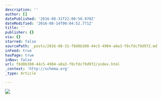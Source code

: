 ```yaml
---
description: ''
author: []
datePublished: '2016-08-31T22:00:58.970Z'
dateModified: '2016-08-14T00:04:52.771Z'
title: ''
publisher: {}
via: {}
starred: false
sourcePath: _posts/2016-08-31-f8d8b308-44c5-4904-a0a3-f0cfdc79d972.md
inFeed: true
hasPage: true
inNav: false
url: f8d8b308-44c5-4904-a0a3-f0cfdc79d972/index.html
_context: 'http://schema.org'
_type: Article

---
```

![](https://the-grid-user-content.s3-us-west-2.amazonaws.com/0b494915-6635-4d75-a895-182040e0bf3b.jpg)